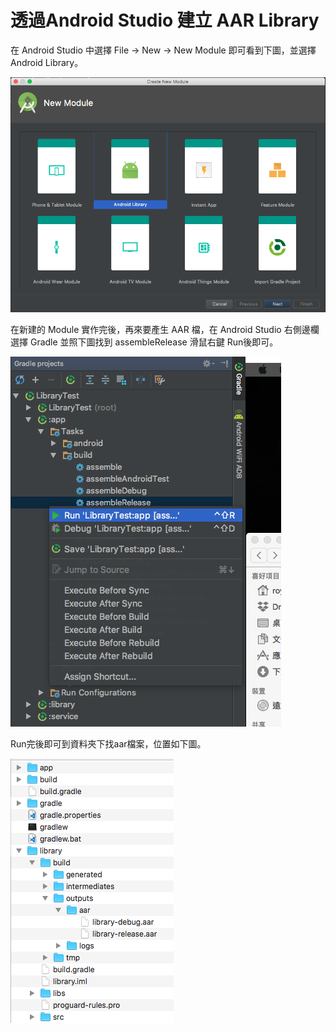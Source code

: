 # 透過Android Studio 建立 AAR Library


在 Android Studio 中選擇 File -> New -> New Module 即可看到下圖，並選擇 Android Library。

![](README_images/add_android_library.png)

在新建的 Module 實作完後，再來要產生 AAR 檔，在 Android Studio 右側邊欄選擇 Gradle 並照下圖找到 assembleRelease 滑鼠右鍵 Run後即可。

![](README_images/Build_Release_aar.png)

Run完後即可到資料夾下找aar檔案，位置如下圖。

![](README_images/aar_Path.png)